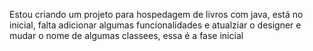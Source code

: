 Estou criando um projeto para hospedagem de livros com java, está no inicial, falta adicionar algumas funcionalidades e atualziar o designer e mudar o nome de algumas classees, essa é a fase inicial
